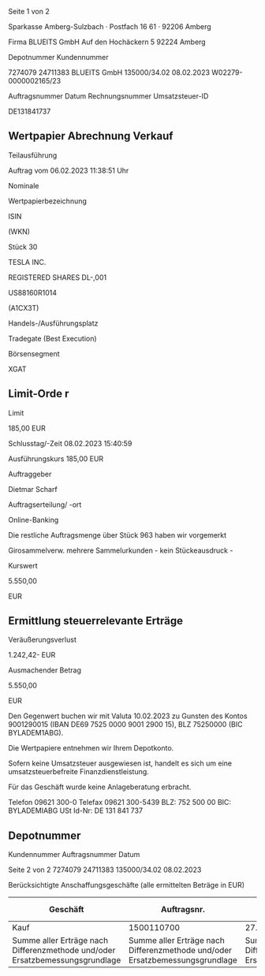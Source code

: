 <!-- image -->

Seite 1 von 2

Sparkasse Amberg-Sulzbach · Postfach 16 61 · 92206 Amberg

Firma BLUEITS GmbH Auf den Hochäckern 5 92224 Amberg

Depotnummer Kundennummer

7274079 24711383 BLUEITS GmbH 135000/34.02 08.02.2023 W02279-0000002165/23

Auftragsnummer Datum Rechnungsnummer Umsatzsteuer-ID

DE131841737

## Wertpapier Abrechnung Verkauf

Teilausführung

Auftrag vom 06.02.2023 11:38:51 Uhr

Nominale

Wertpapierbezeichnung

ISIN

(WKN)

Stück 30

TESLA INC.

REGISTERED SHARES DL-,001

US88160R1014

(A1CX3T)

Handels-/Ausführungsplatz

Tradegate (Best Execution)

Börsensegment

XGAT

## Limit-Orde r

Limit

185,00 EUR

Schlusstag/-Zeit 08.02.2023 15:40:59

Ausführungskurs 185,00 EUR

Auftraggeber

Dietmar Scharf

Auftragserteilung/ -ort

Online-Banking

Die restliche Auftragsmenge über Stück 963 haben wir vorgemerkt

Girosammelverw. mehrere Sammelurkunden - kein Stückeausdruck -

Kurswert

5.550,00

EUR

## Ermittlung steuerrelevante Erträge

Veräußerungsverlust

1.242,42- EUR

Ausmachender Betrag

5.550,00

EUR

Den Gegenwert buchen wir mit Valuta 10.02.2023 zu Gunsten des Kontos 9001290015 (IBAN DE69 7525 0000 9001 2900 15), BLZ 75250000 (BIC BYLADEM1ABG).

Die Wertpapiere entnehmen wir Ihrem Depotkonto.

Sofern keine Umsatzsteuer ausgewiesen ist, handelt es sich um eine umsatzsteuerbefreite Finanzdienstleistung.

Für das Geschäft wurde keine Anlageberatung erbracht.

Telefon 09621 300-0 Telefax 09621 300-5439 BLZ: 752 500 00 BIC: BYLADEMIABG USt Id-Nr: DE 131 841 737

<!-- image -->

## Depotnummer

Kundennummer Auftragsnummer Datum

Seite 2 von 2 7274079 24711383 135000/34.02 08.02.2023

Berücksichtigte Anschaffungsgeschäfte (alle ermittelten Beträge in EUR)

| Geschäft                                                                     | Auftragsnr.                                                                  | Ausführ.-tag                                                                 | Whr./St. Nennwert/Stück                                                      |                                                                              | AS-Kosten                                                                    | Erlös                                                                        | ant. Ergebnis   |           |
|------------------------------------------------------------------------------|------------------------------------------------------------------------------|------------------------------------------------------------------------------|------------------------------------------------------------------------------|------------------------------------------------------------------------------|------------------------------------------------------------------------------|------------------------------------------------------------------------------|-----------------|-----------|
| Kauf                                                                         | 1500110700                                                                   | 27.10.2022                                                                   | Stück                                                                        | 30,0000                                                                      | 6.792,42-                                                                    | 5.550,00                                                                     | 1.242,42-       | (D)       |
| Summe aller Erträge nach Differenzmethode und/oder Ersatzbemessungsgrundlage | Summe aller Erträge nach Differenzmethode und/oder Ersatzbemessungsgrundlage | Summe aller Erträge nach Differenzmethode und/oder Ersatzbemessungsgrundlage | Summe aller Erträge nach Differenzmethode und/oder Ersatzbemessungsgrundlage | Summe aller Erträge nach Differenzmethode und/oder Ersatzbemessungsgrundlage | Summe aller Erträge nach Differenzmethode und/oder Ersatzbemessungsgrundlage | Summe aller Erträge nach Differenzmethode und/oder Ersatzbemessungsgrundlage | 1.242,42-       | 1.242,42- |